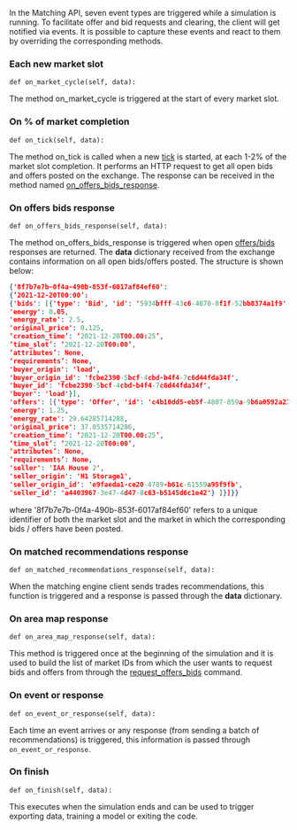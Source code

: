 In the Matching API, seven event types are triggered while a simulation is running. To facilitate offer and bid requests and clearing, the client will get notified via events. It is possible to capture these events and react to them by overriding the corresponding methods.

### Each new market slot

```
def on_market_cycle(self, data):
```

The method  on_market_cycle is triggered at the start of every market slot.

### On % of market completion

```
def on_tick(self, data):
```

The method on_tick is called when a new [tick](market-types.md#market-ticks) is started, at each 1-2% of the market slot completion. It performs an HTTP request to get all open bids and offers posted on the exchange. The response can be received in the method named [on_offers_bids_response](matching-api-events.md#on-offers-bids-response).

### On offers bids response

```
def on_offers_bids_response(self, data):
```
The method on_offers_bids_response is triggered when open [offers/bids](market-agent.md) responses are returned. The **data** dictionary received from the exchange contains information on all open bids/offers posted. The structure is shown below:

```json
{'8f7b7e7b-0f4a-490b-853f-6017af84ef60':
{‘2021-12-20T00:00’:
{'bids': [{'type': 'Bid', 'id': '5934bfff-43c6-4870-8f1f-52bb8374a1f9',
'energy': 0.05,
'energy_rate': 2.5,
'original_price': 0.125,
‘creation_time’: ‘2021-12-20T00.00:25’,
‘time_slot’: ‘2021-12-20T00:00’,
‘attributes’: None,
‘requirements’: None,
'buyer_origin': 'load',
'buyer_origin_id': 'fcbe2390-5bcf-4cbd-b4f4-7c6d44fda34f',
'buyer_id': 'fcbe2390-5bcf-4cbd-b4f4-7c6d44fda34f',
'buyer': 'load'}],
'offers': [{'type': 'Offer', 'id': 'c4b10dd5-eb5f-4807-859a-9b6a0592a21c',
'energy': 1.25,
'energy_rate': 29.64285714288,
'original_price': 37.0535714286,
‘creation_time’: ‘2021-12-20T00.00:25’,
‘time_slot’: ‘2021-12-20T00:00’,
‘attributes’: None,
‘requirements’: None,
'seller': 'IAA House 2',
'seller_origin': 'H1 Storage1',
'seller_origin_id': 'e9faeda1-ce20-4789-b61c-61559a95f9fb',
'seller_id': 'a4403967-3e47-4d47-8c63-b5145d6c1e42'} ]}]}}
```
where '8f7b7e7b-0f4a-490b-853f-6017af84ef60' refers to a unique identifier of both the market slot and the market in which the corresponding bids / offers have been posted.

### On matched recommendations response

```
def on_matched_recommendations_response(self, data):
```
When the matching engine client sends trades recommendations, this function is triggered and a response is passed through the **data** dictionary.

### On area map response

```
def on_area_map_response(self, data):
```

This method is triggered once at the beginning of the simulation and it is used to build the list of market IDs from which the user wants to request bids and offers from through the [request_offers_bids](matching-api-commands.md#requestoffersbids) command.

### On event or response

```
def on_event_or_response(self, data):
```
Each time an event arrives or any response (from sending a batch of recommendations) is triggered, this information is passed through `on_event_or_response`.

### On finish
```
def on_finish(self, data):
```
This executes when the simulation ends and can be used to trigger exporting data, training a model or exiting the code.
